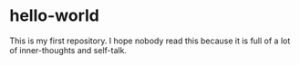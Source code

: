 # hello-world
This is my first repository. I hope nobody read this because it is full of a lot of inner-thoughts and self-talk.
